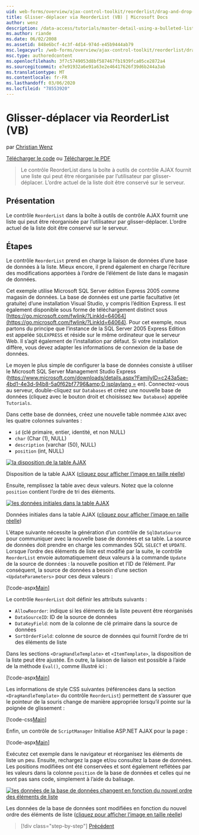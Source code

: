 ```yaml
---
uid: web-forms/overview/ajax-control-toolkit/reorderlist/drag-and-drop-via-reorderlist-vb
title: Glisser-déplacer via ReorderList (VB) | Microsoft Docs
author: wenz
description: /data-access/tutorials/master-detail-using-a-bulleted-list-of-master-records-with-a-details-datalist-vb
ms.author: riande
ms.date: 06/02/2008
ms.assetid: 848e6bcf-4c3f-4d14-974d-e45b9444ab79
msc.legacyurl: /web-forms/overview/ajax-control-toolkit/reorderlist/drag-and-drop-via-reorderlist-vb
msc.type: authoredcontent
ms.openlocfilehash: 3f7c5749053d8bf587467fb1939fca05ce2872a4
ms.sourcegitcommit: e7e91932a6e91a63e2e46417626f39d6b244a3ab
ms.translationtype: MT
ms.contentlocale: fr-FR
ms.lasthandoff: 03/06/2020
ms.locfileid: "78553920"
---
```

# <a name="drag-and-drop-via-reorderlist-vb"></a>Glisser-déplacer via ReorderList (VB)

par [Christian Wenz](https://github.com/wenz)

[Télécharger le code](https://download.microsoft.com/download/9/3/f/93f8daea-bebd-4821-833b-95205389c7d0/ReorderList5.vb.zip) ou [Télécharger le PDF](https://download.microsoft.com/download/2/d/c/2dc10e34-6983-41d4-9c08-f78f5387d32b/reorderlist5VB.pdf)

> Le contrôle ReorderList dans la boîte à outils de contrôle AJAX fournit une liste qui peut être réorganisée par l’utilisateur par glisser-déplacer. L’ordre actuel de la liste doit être conservé sur le serveur.

## <a name="overview"></a>Présentation

Le contrôle `ReorderList` dans la boîte à outils de contrôle AJAX fournit une liste qui peut être réorganisée par l’utilisateur par glisser-déplacer. L’ordre actuel de la liste doit être conservé sur le serveur.

## <a name="steps"></a>Étapes

Le contrôle `ReorderList` prend en charge la liaison de données d’une base de données à la liste. Mieux encore, il prend également en charge l’écriture des modifications apportées à l’ordre de l’élément de liste dans le magasin de données.

Cet exemple utilise Microsoft SQL Server édition Express 2005 comme magasin de données. La base de données est une partie facultative (et gratuite) d’une installation Visual Studio, y compris l’édition Express. Il est également disponible sous forme de téléchargement distinct sous [https://go.microsoft.com/fwlink/?LinkId=64064](https://go.microsoft.com/fwlink/?LinkId=64064). Pour cet exemple, nous partons du principe que l’instance de la SQL Server 2005 Express Edition est appelée `SQLEXPRESS` et réside sur le même ordinateur que le serveur Web. Il s’agit également de l’installation par défaut. Si votre installation diffère, vous devez adapter les informations de connexion de la base de données.

Le moyen le plus simple de configurer la base de données consiste à utiliser le Microsoft SQL Server Management Studio Express ([https://www.microsoft.com/downloads/details.aspx?FamilyID=c243a5ae-4bd1-4e3d-94b8-5a0f62bf7796&amp;D isplaylang =](https://www.microsoft.com/downloads/details.aspx?FamilyID=c243a5ae-4bd1-4e3d-94b8-5a0f62bf7796&amp;DisplayLang=en) en). Connectez-vous au serveur, double-cliquez sur `Databases` et créez une nouvelle base de données (cliquez avec le bouton droit et choisissez `New Database`) appelée `Tutorials`.

Dans cette base de données, créez une nouvelle table nommée `AJAX` avec les quatre colonnes suivantes :

- `id` (clé primaire, entier, identité, et non NULL)
- `char` (Char (1), NULL)
- `description` (varchar (50), NULL)
- `position` (int, NULL)

[![la disposition de la table AJAX](drag-and-drop-via-reorderlist-vb/_static/image2.png)](drag-and-drop-via-reorderlist-vb/_static/image1.png)

Disposition de la table AJAX ([cliquez pour afficher l’image en taille réelle](drag-and-drop-via-reorderlist-vb/_static/image3.png))

Ensuite, remplissez la table avec deux valeurs. Notez que la colonne `position` contient l’ordre de tri des éléments.

[![les données initiales dans la table AJAX](drag-and-drop-via-reorderlist-vb/_static/image5.png)](drag-and-drop-via-reorderlist-vb/_static/image4.png)

Données initiales dans la table AJAX ([cliquez pour afficher l’image en taille réelle](drag-and-drop-via-reorderlist-vb/_static/image6.png))

L’étape suivante nécessite la génération d’un contrôle de `SqlDataSource` pour communiquer avec la nouvelle base de données et sa table. La source de données doit prendre en charge les commandes SQL `SELECT` et `UPDATE`. Lorsque l’ordre des éléments de liste est modifié par la suite, le contrôle `ReorderList` envoie automatiquement deux valeurs à la commande `Update` de la source de données : la nouvelle position et l’ID de l’élément. Par conséquent, la source de données a besoin d’une section `<UpdateParameters>` pour ces deux valeurs :

[!code-aspx[Main](drag-and-drop-via-reorderlist-vb/samples/sample1.aspx)]

Le contrôle `ReorderList` doit définir les attributs suivants :

- `AllowReorder`: indique si les éléments de la liste peuvent être réorganisés
- `DataSourceID`: ID de la source de données
- `DataKeyField`: nom de la colonne de clé primaire dans la source de données
- `SortOrderField`: colonne de source de données qui fournit l’ordre de tri des éléments de liste

Dans les sections `<DragHandleTemplate>` et `<ItemTemplate>`, la disposition de la liste peut être ajustée. En outre, la liaison de liaison est possible à l’aide de la méthode `Eval()`, comme illustré ici :

[!code-aspx[Main](drag-and-drop-via-reorderlist-vb/samples/sample2.aspx)]

Les informations de style CSS suivantes (référencées dans la section `<DragHandleTemplate>` du contrôle `ReorderList`) permettent de s’assurer que le pointeur de la souris change de manière appropriée lorsqu’il pointe sur la poignée de glissement :

[!code-css[Main](drag-and-drop-via-reorderlist-vb/samples/sample3.css)]

Enfin, un contrôle de `ScriptManager` Initialise ASP.NET AJAX pour la page :

[!code-aspx[Main](drag-and-drop-via-reorderlist-vb/samples/sample4.aspx)]

Exécutez cet exemple dans le navigateur et réorganisez les éléments de liste un peu. Ensuite, rechargez la page et/ou consultez la base de données. Les positions modifiées ont été conservées et sont également reflétées par les valeurs dans la colonne `position` de la base de données et celles qui ne sont pas sans code, simplement à l’aide du balisage.

[![les données de la base de données changent en fonction du nouvel ordre des éléments de liste](drag-and-drop-via-reorderlist-vb/_static/image8.png)](drag-and-drop-via-reorderlist-vb/_static/image7.png)

Les données de la base de données sont modifiées en fonction du nouvel ordre des éléments de liste ([cliquez pour afficher l’image en taille réelle](drag-and-drop-via-reorderlist-vb/_static/image9.png))

> [!div class="step-by-step"]
> [Précédent](using-postbacks-with-reorderlist-vb.md)
